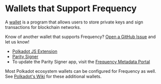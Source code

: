 # Wallets that Support Frequency

A [wallet](https://wiki.polkadot.network/docs/glossary#wallet) is a program that allows users to store private keys and sign transactions for blockchain networks.

Know of another wallet that supports Frequency?
[Open a GitHub Issue](https://github.com/LibertyDSNP/frequency-docs/issues/new/choose) and let us know!

- [Polkadot JS Extension](https://polkadot.js.org/extension/)
- [Parity Signer](https://www.parity.io/technologies/signer/) 
- To update the Parity Signer app, visit the [Frequency Metadata Portal](https://metadata.frequency.xyz/#/frequency)

Most Polkadot ecosystem wallets can be configured for Frequency as well. See [Polkadot's Wiki](https://wiki.polkadot.network/docs/build-wallets) for these additional wallets.
